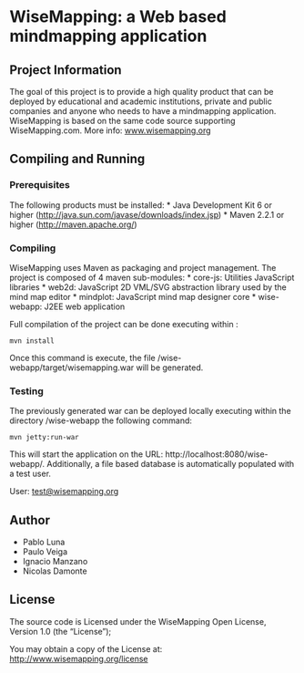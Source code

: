 # WiseMapping: a Web based mindmapping application

## Project Information

The goal of this project is to provide a high quality product that can be deployed by educational and academic institutions, private and public companies and anyone who needs to have a mindmapping application. WiseMapping is based on the same code source supporting WiseMapping.com. More info: www.wisemapping.org

## Compiling and Running

### Prerequisites

The following products must be installed:
    * Java Development Kit 6 or higher (http://java.sun.com/javase/downloads/index.jsp)
    * Maven 2.2.1 or higher (http://maven.apache.org/)

### Compiling

WiseMapping uses Maven as packaging and project management. The project is composed of 4 maven sub-modules:
    * core-js: Utilities JavaScript libraries
    * web2d: JavaScript 2D VML/SVG abstraction library used by the mind map editor
    * mindplot: JavaScript mind map designer core
    * wise-webapp: J2EE web application 

Full compilation of the project can be done executing within <project-dir>:

`mvn install`

Once this command is execute, the file <project-dir>/wise-webapp/target/wisemapping.war will be generated.

### Testing

The previously generated war can be deployed locally executing within the directory <project-dir>/wise-webapp the following command:

`mvn jetty:run-war`

This will start the application on the URL: http://localhost:8080/wise-webapp/. Additionally, a file based database is automatically populated with a test user.

User: test@wisemapping.org

## Author

   * Pablo Luna
   * Paulo Veiga
   * Ignacio Manzano
   * Nicolas Damonte

## License

The source code is Licensed under the WiseMapping Open License, Version 1.0 (the “License”);

You may obtain a copy of the License at: http://www.wisemapping.org/license
